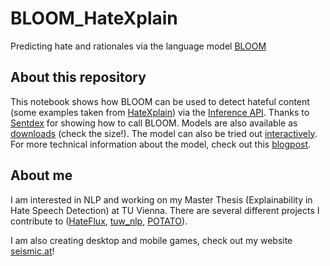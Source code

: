 # BLOOM_HateXplain
Predicting hate and rationales via the language model [BLOOM](https://bigscience.huggingface.co/blog/bloom)
## About this repository
This notebook shows how BLOOM can be used to detect hateful content (some examples taken from [HateXplain](https://github.com/hate-alert/HateXplain)) via the [Inference API](https://huggingface.co/inference-api). Thanks to [Sentdex](https://github.com/Sentdex/BLOOM_Examples) for showing how to call BLOOM.
Models are also available as [downloads](https://huggingface.co/docs/transformers/model_doc/bloom) (check the size!). The model can also be tried out [interactively](https://huggingface.co/spaces/huggingface/bloom_demo). For more technical information about the model, check out this [blogpost](https://huggingface.co/blog/bloom-megatron-deepspeed).

## About me
I am interested in NLP and working on my Master Thesis (Explainability in Hate Speech Detection) at TU Vienna. There are several different projects I contribute to ([HateFlux](https://hateflux.azurewebsites.net/), [tuw_nlp](https://github.com/recski/tuw-nlp), [POTATO](https://github.com/adaamko/POTATO)).

I am also creating desktop and mobile games, check out my website [seismic.at](https://seismic.myftp.biz)!



